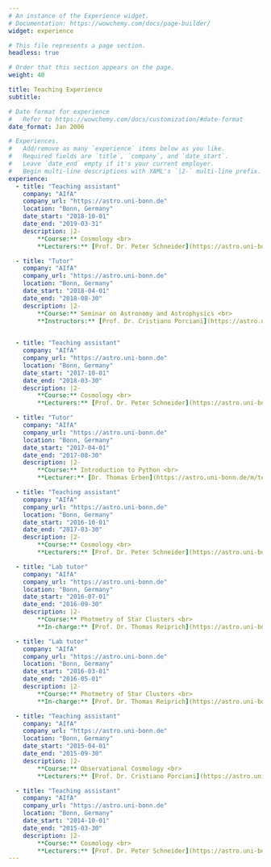 ```yaml
---
# An instance of the Experience widget.
# Documentation: https://wowchemy.com/docs/page-builder/
widget: experience

# This file represents a page section.
headless: true

# Order that this section appears on the page.
weight: 40

title: Teaching Experience
subtitle:

# Date format for experience
#   Refer to https://wowchemy.com/docs/customization/#date-format
date_format: Jan 2006

# Experiences.
#   Add/remove as many `experience` items below as you like.
#   Required fields are `title`, `company`, and `date_start`.
#   Leave `date_end` empty if it's your current employer.
#   Begin multi-line descriptions with YAML's `|2-` multi-line prefix.
experience:
  - title: "Teaching assistant"
    company: "AIfA"
    company_url: "https://astro.uni-bonn.de"
    location: "Bonn, Germany"
    date_start: "2018-10-01"
    date_end: "2019-03-31"
    description: |2-
        **Course:** Cosmology <br>
        **Lecturers:** [Prof. Dr. Peter Schneider](https://astro.uni-bonn.de/m/peter), [Dr. Hendrik Hildebrandt](https://astro.uni-bonn.de/de/m/hendrik/)

  - title: "Tutor"
    company: "AIfA"
    company_url: "https://astro.uni-bonn.de"
    location: "Bonn, Germany"
    date_start: "2018-04-01"
    date_end: "2018-08-30"
    description: |2-
        **Course:** Seminar on Astronomy and Astrophysics <br>
        **Instructors:** [Prof. Dr. Cristiano Porciani](https://astro.uni-bonn.de/~porciani/lss/webpage/index.html), [Dr. Emilio Romano-Díaz](https://astro.uni-bonn.de/~emiliord/)
 

  - title: "Teaching assistant"
    company: "AIfA"
    company_url: "https://astro.uni-bonn.de"
    location: "Bonn, Germany"
    date_start: "2017-10-01"
    date_end: "2018-03-30"
    description: |2-
        **Course:** Cosmology <br>
        **Lecturers:** [Prof. Dr. Peter Schneider](https://astro.uni-bonn.de/m/peter), [Dr. Hendrik Hildebrandt](https://astro.uni-bonn.de/de/m/hendrik/)

  - title: "Tutor"
    company: "AIfA"
    company_url: "https://astro.uni-bonn.de"
    location: "Bonn, Germany"
    date_start: "2017-04-01"
    date_end: "2017-08-30"
    description: |2-
        **Course:** Introduction to Python <br>
        **Lecturer:** [Dr. Thomas Erben](https://astro.uni-bonn.de/m/terben)

  - title: "Teaching assistant"
    company: "AIfA"
    company_url: "https://astro.uni-bonn.de"
    location: "Bonn, Germany"
    date_start: "2016-10-01"
    date_end: "2017-03-30"
    description: |2-
        **Course:** Cosmology <br>
        **Lecturers:** [Prof. Dr. Peter Schneider](https://astro.uni-bonn.de/m/peter), [Dr. Hendrik Hildebrandt](https://astro.uni-bonn.de/de/m/hendrik/)

  - title: "Lab tutor"
    company: "AIfA"
    company_url: "https://astro.uni-bonn.de"
    location: "Bonn, Germany"
    date_start: "2016-07-01"
    date_end: "2016-09-30"
    description: |2-
        **Course:** Photmetry of Star Clusters <br>
        **In-charge:** [Prof. Dr. Thomas Reiprich](https://astro.uni-bonn.de/~reiprich/)

  - title: "Lab tutor"
    company: "AIfA"
    company_url: "https://astro.uni-bonn.de"
    location: "Bonn, Germany"
    date_start: "2016-03-01"
    date_end: "2016-05-01"
    description: |2-
        **Course:** Photmetry of Star Clusters <br>
        **In-charge:** [Prof. Dr. Thomas Reiprich](https://astro.uni-bonn.de/~reiprich/)

  - title: "Teaching assistant"
    company: "AIfA"
    company_url: "https://astro.uni-bonn.de"
    location: "Bonn, Germany"
    date_start: "2015-04-01"
    date_end: "2015-09-30"
    description: |2-
        **Course:** Observational Cosmology <br>
        **Lecturers:** [Prof. Dr. Cristiano Porciani](https://astro.uni-bonn.de/~porciani/lss/webpage/index.html), [Dr. Kaustuv Basu](https://astro.uni-bonn.de/~kbasu/)

  - title: "Teaching assistant"
    company: "AIfA"
    company_url: "https://astro.uni-bonn.de"
    location: "Bonn, Germany"
    date_start: "2014-10-01"
    date_end: "2015-03-30"
    description: |2-
        **Course:** Cosmology <br>
        **Lecturers:** [Prof. Dr. Peter Schneider](https://astro.uni-bonn.de/m/peter), [Prof. Dr. Cristiano Porciani](https://astro.uni-bonn.de/~porciani/lss/webpage/index.html)
---
```

